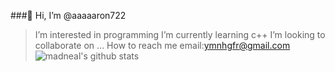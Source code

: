 ###👋 Hi, I’m @aaaaaron722
> I’m interested in programming
> I’m currently learning c++
> I’m looking to collaborate on ...
> How to reach me email:ymnhgfr@gmail.com
![madneal's github stats](https://github-readme-stats.vercel.app/api?aaaaaron722=madneal&show_icons=true&theme=radical)

<!---
aaaaaron722/aaaaaron722 is a ✨ special ✨ repository because its `README.md` (this file) appears on your GitHub profile.
You can click the Preview link to take a look at your changes.
--->
